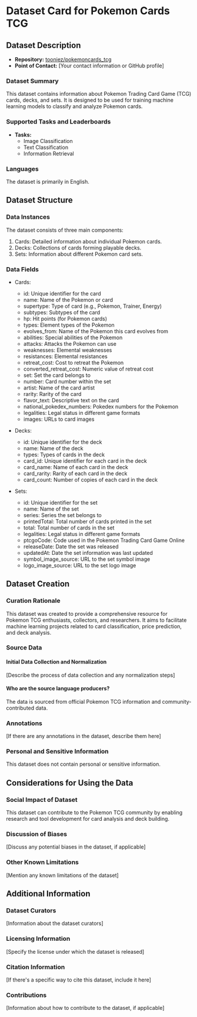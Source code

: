 # Dataset Card for Pokemon Cards TCG

## Dataset Description

- **Repository:** [tooniez/pokemoncards_tcg](https://huggingface.co/datasets/tooniez/pokemoncards_tcg)
- **Point of Contact:** [Your contact information or GitHub profile]

### Dataset Summary

This dataset contains information about Pokemon Trading Card Game (TCG) cards, decks, and sets. It is designed to be used for training machine learning models to classify and analyze Pokemon cards.

### Supported Tasks and Leaderboards

- **Tasks:** 
  - Image Classification
  - Text Classification
  - Information Retrieval

### Languages

The dataset is primarily in English.

## Dataset Structure

### Data Instances

The dataset consists of three main components:

1. Cards: Detailed information about individual Pokemon cards.
2. Decks: Collections of cards forming playable decks.
3. Sets: Information about different Pokemon card sets.

### Data Fields

- Cards:
  - id: Unique identifier for the card
  - name: Name of the Pokemon or card
  - supertype: Type of card (e.g., Pokemon, Trainer, Energy)
  - subtypes: Subtypes of the card
  - hp: Hit points (for Pokemon cards)
  - types: Element types of the Pokemon
  - evolves_from: Name of the Pokemon this card evolves from
  - abilities: Special abilities of the Pokemon
  - attacks: Attacks the Pokemon can use
  - weaknesses: Elemental weaknesses
  - resistances: Elemental resistances
  - retreat_cost: Cost to retreat the Pokemon
  - converted_retreat_cost: Numeric value of retreat cost
  - set: Set the card belongs to
  - number: Card number within the set
  - artist: Name of the card artist
  - rarity: Rarity of the card
  - flavor_text: Descriptive text on the card
  - national_pokedex_numbers: Pokedex numbers for the Pokemon
  - legalities: Legal status in different game formats
  - images: URLs to card images
  <!-- - tcgplayer: Price information from TCGPlayer
  - cardmarket: Price information from Cardmarket -->

- Decks:
  - id: Unique identifier for the deck
  - name: Name of the deck
  - types: Types of cards in the deck
  - card_id: Unique identifier for each card in the deck
  - card_name: Name of each card in the deck
  - card_rarity: Rarity of each card in the deck
  - card_count: Number of copies of each card in the deck

- Sets:
  - id: Unique identifier for the set
  - name: Name of the set
  - series: Series the set belongs to
  - printedTotal: Total number of cards printed in the set
  - total: Total number of cards in the set
  - legalities: Legal status in different game formats
  - ptcgoCode: Code used in the Pokemon Trading Card Game Online
  - releaseDate: Date the set was released
  - updatedAt: Date the set information was last updated
  - symbol_image_source: URL to the set symbol image
  - logo_image_source: URL to the set logo image


## Dataset Creation

### Curation Rationale

This dataset was created to provide a comprehensive resource for Pokemon TCG enthusiasts, collectors, and researchers. It aims to facilitate machine learning projects related to card classification, price prediction, and deck analysis.

### Source Data

#### Initial Data Collection and Normalization

[Describe the process of data collection and any normalization steps]

#### Who are the source language producers?

The data is sourced from official Pokemon TCG information and community-contributed data.

### Annotations

[If there are any annotations in the dataset, describe them here]

### Personal and Sensitive Information

This dataset does not contain personal or sensitive information.

## Considerations for Using the Data

### Social Impact of Dataset

This dataset can contribute to the Pokemon TCG community by enabling research and tool development for card analysis and deck building.

### Discussion of Biases

[Discuss any potential biases in the dataset, if applicable]

### Other Known Limitations

[Mention any known limitations of the dataset]

## Additional Information

### Dataset Curators

[Information about the dataset curators]

### Licensing Information

[Specify the license under which the dataset is released]

### Citation Information

[If there's a specific way to cite this dataset, include it here]

### Contributions

[Information about how to contribute to the dataset, if applicable]

